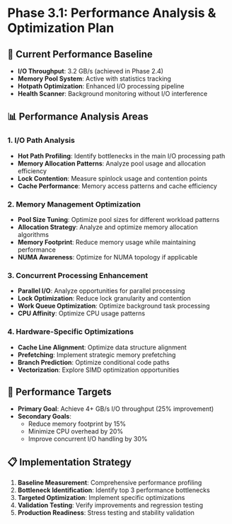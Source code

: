 # Phase 3.1: Performance Analysis & Optimization Plan

## 🎯 Current Performance Baseline
- **I/O Throughput**: 3.2 GB/s (achieved in Phase 2.4)
- **Memory Pool System**: Active with statistics tracking
- **Hotpath Optimization**: Enhanced I/O processing pipeline
- **Health Scanner**: Background monitoring without I/O interference

## 📊 Performance Analysis Areas

### 1. I/O Path Analysis
- **Hot Path Profiling**: Identify bottlenecks in the main I/O processing path
- **Memory Allocation Patterns**: Analyze pool usage and allocation efficiency
- **Lock Contention**: Measure spinlock usage and contention points
- **Cache Performance**: Memory access patterns and cache efficiency

### 2. Memory Management Optimization
- **Pool Size Tuning**: Optimize pool sizes for different workload patterns
- **Allocation Strategy**: Analyze and optimize memory allocation algorithms
- **Memory Footprint**: Reduce memory usage while maintaining performance
- **NUMA Awareness**: Optimize for NUMA topology if applicable

### 3. Concurrent Processing Enhancement
- **Parallel I/O**: Analyze opportunities for parallel processing
- **Lock Optimization**: Reduce lock granularity and contention
- **Work Queue Optimization**: Optimize background task processing
- **CPU Affinity**: Optimize CPU usage patterns

### 4. Hardware-Specific Optimizations
- **Cache Line Alignment**: Optimize data structure alignment
- **Prefetching**: Implement strategic memory prefetching
- **Branch Prediction**: Optimize conditional code paths
- **Vectorization**: Explore SIMD optimization opportunities

## 🎯 Performance Targets
- **Primary Goal**: Achieve 4+ GB/s I/O throughput (25% improvement)
- **Secondary Goals**:
  - Reduce memory footprint by 15%
  - Minimize CPU overhead by 20%
  - Improve concurrent I/O handling by 30%

## 📋 Implementation Strategy
1. **Baseline Measurement**: Comprehensive performance profiling
2. **Bottleneck Identification**: Identify top 3 performance bottlenecks
3. **Targeted Optimization**: Implement specific optimizations
4. **Validation Testing**: Verify improvements and regression testing
5. **Production Readiness**: Stress testing and stability validation